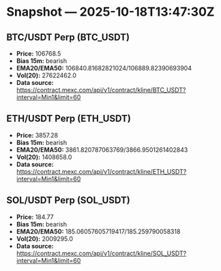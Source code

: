 # Snapshot — 2025-10-18T13:47:30Z

## BTC/USDT Perp (BTC_USDT)
- **Price:** 106768.5
- **Bias 15m:** bearish
- **EMA20/EMA50:** 106840.81682821024/106889.82390693904
- **Vol(20):** 27622462.0
- **Data source:** https://contract.mexc.com/api/v1/contract/kline/BTC_USDT?interval=Min1&limit=60

## ETH/USDT Perp (ETH_USDT)
- **Price:** 3857.28
- **Bias 15m:** bearish
- **EMA20/EMA50:** 3861.820787063769/3866.9501261402843
- **Vol(20):** 1408658.0
- **Data source:** https://contract.mexc.com/api/v1/contract/kline/ETH_USDT?interval=Min1&limit=60

## SOL/USDT Perp (SOL_USDT)
- **Price:** 184.77
- **Bias 15m:** bearish
- **EMA20/EMA50:** 185.06057605719417/185.259790058318
- **Vol(20):** 2009295.0
- **Data source:** https://contract.mexc.com/api/v1/contract/kline/SOL_USDT?interval=Min1&limit=60
